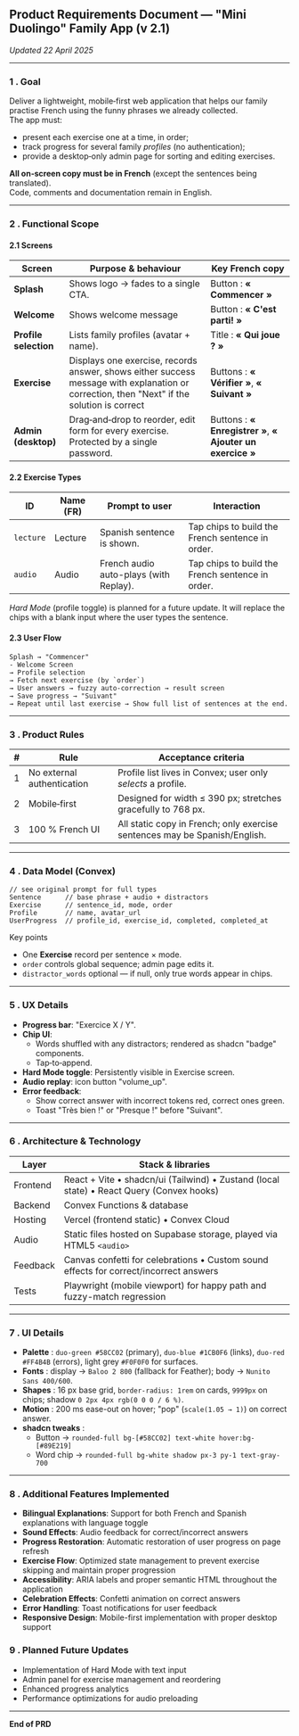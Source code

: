 ## Product Requirements Document — "Mini Duolingo" Family App (v 2.1)  
*Updated 22 April 2025*  

---

### 1 . Goal  
Deliver a lightweight, mobile‑first web application that helps our family practise French using the funny phrases we already collected.  
The app must:

* present each exercise one at a time, in order;  
* track progress for several family *profiles* (no authentication);  
* provide a desktop‑only admin page for sorting and editing exercises.

**All on‑screen copy must be in French** (except the sentences being translated).  
Code, comments and documentation remain in English.

---

### 2 . Functional Scope  

#### 2.1 Screens  

| Screen | Purpose & behaviour | Key French copy |
|--------|---------------------|-----------------|
| **Splash** | Shows logo → fades to a single CTA. | Button : **« Commencer »** |
| **Welcome** | Shows welcome message | Button : **« C'est parti! »** |
| **Profile selection** | Lists family profiles (avatar + name). | Title : **« Qui joue ? »** |
| **Exercise** | Displays one exercise, records answer, shows either success message with explanation or correction, then "Next" if the solution is correct | Buttons : **« Vérifier »**, **« Suivant »**|
| **Admin (desktop)** | Drag‑and‑drop to reorder, edit form for every exercise. Protected by a single password. | Buttons : **« Enregistrer »**, **« Ajouter un exercice »** |

#### 2.2 Exercise Types  

| ID | Name (FR) | Prompt to user | Interaction |
|----|-----------|---------------|-------------|
| `lecture` | Lecture | Spanish sentence is shown. | Tap chips to build the French sentence in order. |
| `audio`   | Audio   | French audio auto-plays (with Replay). | Tap chips to build the French sentence in order. |

*Hard Mode* (profile toggle) is planned for a future update. It will replace the chips with a blank input where the user types the sentence.

#### 2.3 User Flow  

    Splash → "Commencer"
    - Welcome Screen
    → Profile selection  
    → Fetch next exercise (by `order`)  
    → User answers → fuzzy auto‑correction → result screen  
    → Save progress → "Suivant"  
    → Repeat until last exercise → Show full list of sentences at the end.

---

### 3 . Product Rules  

| # | Rule | Acceptance criteria |
|---|------|---------------------|
| 1 | No external authentication | Profile list lives in Convex; user only *selects* a profile. |
| 2 | Mobile‑first | Designed for width ≤ 390 px; stretches gracefully to 768 px. |
| 3 | 100 % French UI | All static copy in French; only exercise sentences may be Spanish/English. |

---

### 4 . Data Model (Convex)  

    // see original prompt for full types
    Sentence      // base phrase + audio + distractors
    Exercise      // sentence_id, mode, order
    Profile       // name, avatar_url
    UserProgress  // profile_id, exercise_id, completed, completed_at

Key points  

* One **Exercise** record per sentence × mode.
* `order` controls global sequence; admin page edits it.  
* `distractor_words` optional — if null, only true words appear in chips.  

---

### 5 . UX Details  

* **Progress bar**: "Exercice X / Y".  
* **Chip UI**:  
  * Words shuffled with any distractors; rendered as shadcn "badge" components.  
  * Tap‑to‑append.  
* **Hard Mode toggle**: Persistently visible in Exercise screen.  
* **Audio replay**: icon button "volume_up".  
* **Error feedback**:  
  * Show correct answer with incorrect tokens red, correct ones green.  
  * Toast "Très bien !" or "Presque !" before "Suivant".  

---

### 6 . Architecture & Technology  

| Layer | Stack & libraries |
|-------|------------------|
| Frontend | React + Vite • shadcn/ui (Tailwind) • Zustand (local state) • React Query (Convex hooks) |
| Backend  | Convex Functions & database |
| Hosting  | Vercel (frontend static) • Convex Cloud |
| Audio    | Static files hosted on Supabase storage, played via HTML5 `<audio>` |
| Feedback | Canvas confetti for celebrations • Custom sound effects for correct/incorrect answers |
| Tests    | Playwright (mobile viewport) for happy path and fuzzy-match regression |

---

### 7 . UI Details

* **Palette** : `duo-green #58CC02` (primary), `duo-blue #1CB0F6` (links), `duo-red #FF4B4B` (errors), light grey `#F0F0F0` for surfaces.  
* **Fonts** : display → `Baloo 2 800` (fallback for Feather); body → `Nunito Sans 400/600`.  
* **Shapes** : 16 px base grid, `border-radius: 1rem` on cards, `9999px` on chips; shadow `0 2px 4px rgb(0 0 0 / 6 %)`.  
* **Motion** : 200 ms ease-out on hover; "pop" (`scale(1.05 → 1)`) on correct answer.  
* **shadcn tweaks** :  
  * Button → `rounded-full bg-[#58CC02] text-white hover:bg-[#89E219]`  
  * Word chip → `rounded-full bg-white shadow px-3 py-1 text-gray-700`

---

### 8 . Additional Features Implemented

* **Bilingual Explanations**: Support for both French and Spanish explanations with language toggle
* **Sound Effects**: Audio feedback for correct/incorrect answers
* **Progress Restoration**: Automatic restoration of user progress on page refresh
* **Exercise Flow**: Optimized state management to prevent exercise skipping and maintain proper progression
* **Accessibility**: ARIA labels and proper semantic HTML throughout the application
* **Celebration Effects**: Confetti animation on correct answers
* **Error Handling**: Toast notifications for user feedback
* **Responsive Design**: Mobile-first implementation with proper desktop support

### 9 . Planned Future Updates

* Implementation of Hard Mode with text input
* Admin panel for exercise management and reordering
* Enhanced progress analytics
* Performance optimizations for audio preloading

---

**End of PRD**
